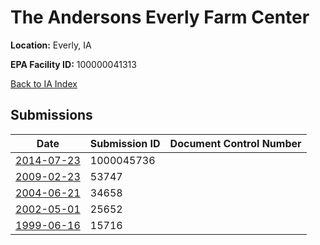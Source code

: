 # The Andersons Everly Farm Center

**Location:** Everly, IA

**EPA Facility ID:** 100000041313

[Back to IA Index](../../index.md)

## Submissions

| Date | Submission ID | Document Control Number |
|------|--------------|-------------------------|
| [2014-07-23](submissions/1000045736.md) | 1000045736 |  |
| [2009-02-23](submissions/53747.md) | 53747 |  |
| [2004-06-21](submissions/34658.md) | 34658 |  |
| [2002-05-01](submissions/25652.md) | 25652 |  |
| [1999-06-16](submissions/15716.md) | 15716 |  |
